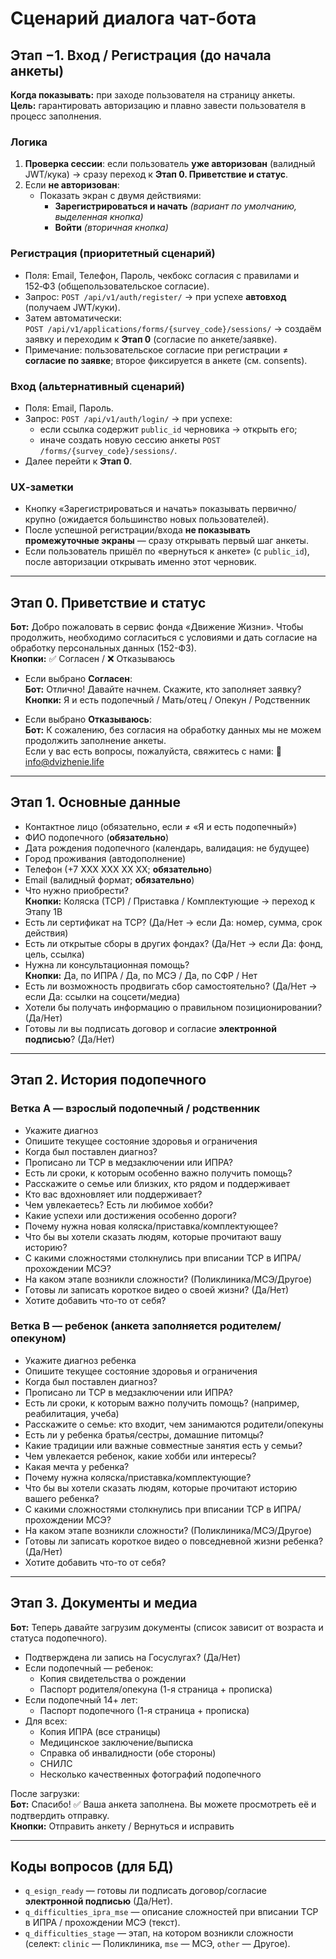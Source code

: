 # Сценарий диалога чат-бота

## Этап −1. Вход / Регистрация (до начала анкеты)

**Когда показывать:** при заходе пользователя на страницу анкеты.  
**Цель:** гарантировать авторизацию и плавно завести пользователя в процесс заполнения.

### Логика
1. **Проверка сессии**: если пользователь **уже авторизован** (валидный JWT/кука) → сразу переход к **Этап 0. Приветствие и статус**.  
2. Если **не авторизован**:
   - Показать экран с двумя действиями:
     - **Зарегистрироваться и начать** *(вариант по умолчанию, выделенная кнопка)*  
     - **Войти** *(вторичная кнопка)*

### Регистрация (приоритетный сценарий)
- Поля: Email, Телефон, Пароль, чекбокс согласия с правилами и 152‑ФЗ (общепользовательское согласие).
- Запрос: `POST /api/v1/auth/register/` → при успехе **автовход** (получаем JWT/куки).
- Затем автоматически:  
  `POST /api/v1/applications/forms/{survey_code}/sessions/` → создаём заявку и переходим к **Этап 0** (согласие по анкете/заявке).
- Примечание: пользовательское согласие при регистрации ≠ **согласие по заявке**; второе фиксируется в анкете (см. consents).

### Вход (альтернативный сценарий)
- Поля: Email, Пароль.
- Запрос: `POST /api/v1/auth/login/` → при успехе:
  - если ссылка содержит `public_id` черновика → открыть его;
  - иначе создать новую сессию анкеты `POST /forms/{survey_code}/sessions/`.
- Далее перейти к **Этап 0**.

### UX‑заметки
- Кнопку «Зарегистрироваться и начать» показывать первично/крупно (ожидается большинство новых пользователей).
- После успешной регистрации/входа **не показывать промежуточные экраны** — сразу открывать первый шаг анкеты.
- Если пользователь пришёл по «вернуться к анкете» (с `public_id`), после авторизации открывать именно этот черновик.

---

## Этап 0. Приветствие и статус
**Бот:** Добро пожаловать в сервис фонда «Движение Жизни». Чтобы продолжить, необходимо согласиться с условиями и дать согласие на обработку персональных данных (152-ФЗ).  
**Кнопки:** ✅ Согласен / ❌ Отказываюсь  

- Если выбрано **Согласен**:  
  **Бот:** Отлично! Давайте начнем. Скажите, кто заполняет заявку?  
  **Кнопки:** Я и есть подопечный / Мать/отец / Опекун / Родственник  

- Если выбрано **Отказываюсь**:  
  **Бот:** К сожалению, без согласия на обработку данных мы не можем продолжить заполнение анкеты.  
  Если у вас есть вопросы, пожалуйста, свяжитесь с нами: 📧 info@dvizhenie.life  

---

## Этап 1. Основные данные
- Контактное лицо (обязательно, если ≠ «Я и есть подопечный»)
- ФИО подопечного (**обязательно**)
- Дата рождения подопечного (календарь, валидация: не будущее)
- Город проживания (автодополнение)
- Телефон (+7 ХХХ ХХХ ХХ ХХ; **обязательно**)
- Email (валидный формат; **обязательно**)
- Что нужно приобрести?  
  **Кнопки:** Коляска (ТСР) / Приставка / Комплектующие → переход к Этапу 1В
- Есть ли сертификат на ТСР? (Да/Нет → если Да: номер, сумма, срок действия)
- Есть ли открытые сборы в других фондах? (Да/Нет → если Да: фонд, цель, ссылка)
- Нужна ли консультационная помощь?  
  **Кнопки:** Да, по ИПРА / Да, по МСЭ / Да, по СФР / Нет
- Есть ли возможность продвигать сбор самостоятельно? (Да/Нет → если Да: ссылки на соцсети/медиа)
- Хотели бы получать информацию о правильном позиционировании? (Да/Нет)
- Готовы ли вы подписать договор и согласие **электронной подписью**? (Да/Нет)

---

## Этап 2. История подопечного

### Ветка А — взрослый подопечный / родственник
- Укажите диагноз
- Опишите текущее состояние здоровья и ограничения
- Когда был поставлен диагноз?
- Прописано ли ТСР в медзаключении или ИПРА?
- Есть ли сроки, к которым особенно важно получить помощь?
- Расскажите о семье или близких, кто рядом и поддерживает
- Кто вас вдохновляет или поддерживает?
- Чем увлекаетесь? Есть ли любимое хобби?
- Какие успехи или достижения особенно дороги?
- Почему нужна новая коляска/приставка/комплектующее?
- Что бы вы хотели сказать людям, которые прочитают вашу историю?
- С какими сложностями столкнулись при вписании ТСР в ИПРА/прохождении МСЭ?
- На каком этапе возникли сложности? (Поликлиника/МСЭ/Другое)
- Готовы ли записать короткое видео о своей жизни? (Да/Нет)
- Хотите добавить что-то от себя?

### Ветка B — ребенок (анкета заполняется родителем/опекуном)
- Укажите диагноз ребенка
- Опишите текущее состояние здоровья и ограничения
- Когда был поставлен диагноз?
- Прописано ли ТСР в медзаключении или ИПРА?
- Есть ли сроки, к которым важно получить помощь? (например, реабилитация, учеба)
- Расскажите о семье: кто входит, чем занимаются родители/опекуны
- Есть ли у ребенка братья/сестры, домашние питомцы?
- Какие традиции или важные совместные занятия есть у семьи?
- Чем увлекается ребенок, какие хобби или интересы?
- Какая мечта у ребенка?
- Почему нужна коляска/приставка/комплектующие?
- Что бы вы хотели сказать людям, которые прочитают историю вашего ребенка?
- С какими сложностями столкнулись при вписании ТСР в ИПРА/прохождении МСЭ?
- На каком этапе возникли сложности? (Поликлиника/МСЭ/Другое)
- Готовы ли записать короткое видео о повседневной жизни ребенка? (Да/Нет)
- Хотите добавить что-то от себя?

---

## Этап 3. Документы и медиа
**Бот:** Теперь давайте загрузим документы (список зависит от возраста и статуса подопечного).  

- Подтверждена ли запись на Госуслугах? (Да/Нет)  
- Если подопечный — ребенок:  
  - Копия свидетельства о рождении  
  - Паспорт родителя/опекуна (1-я страница + прописка)  
- Если подопечный 14+ лет:  
  - Паспорт подопечного (1-я страница + прописка)  
- Для всех:  
  - Копия ИПРА (все страницы)  
  - Медицинское заключение/выписка  
  - Справка об инвалидности (обе стороны)  
  - СНИЛС  
  - Несколько качественных фотографий подопечного  

После загрузки:  
**Бот:** Спасибо! ✅ Ваша анкета заполнена. Вы можете просмотреть её и подтвердить отправку.  
**Кнопки:** Отправить анкету / Вернуться и исправить

---

## Коды вопросов (для БД)

- `q_esign_ready` — готовы ли подписать договор/согласие **электронной подписью** (Да/Нет).
- `q_difficulties_ipra_mse` — описание сложностей при вписании ТСР в ИПРА / прохождении МСЭ (текст).
- `q_difficulties_stage` — этап, на котором возникли сложности (селект: `clinic` — Поликлиника, `mse` — МСЭ, `other` — Другое).